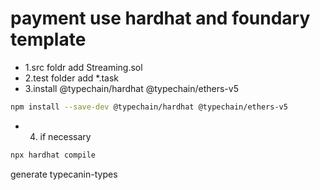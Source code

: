 
# payment use hardhat and foundary template

* 1.src foldr add Streaming.sol
* 2.test folder add *.task
* 3.install @typechain/hardhat @typechain/ethers-v5
```bash
npm install --save-dev @typechain/hardhat @typechain/ethers-v5
```
* 4. if necessary 
```bash
npx hardhat compile 
```
generate typecanin-types